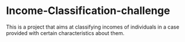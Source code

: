 # Income-Classification-challenge
This is a project that aims at classifying incomes of individuals in a case provided with certain characteristics about them.
